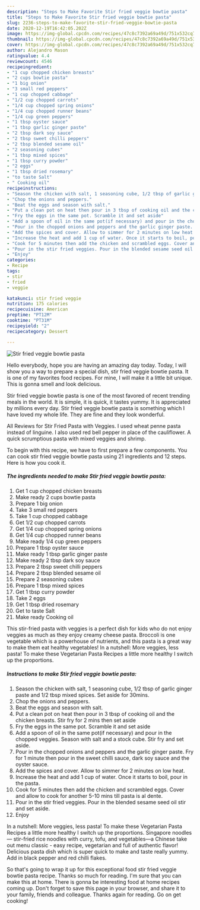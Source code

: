 ```yaml
---
description: "Steps to Make Favorite Stir fried veggie bowtie pasta"
title: "Steps to Make Favorite Stir fried veggie bowtie pasta"
slug: 2236-steps-to-make-favorite-stir-fried-veggie-bowtie-pasta
date: 2020-12-19T16:42:05.202Z
image: https://img-global.cpcdn.com/recipes/47c8c7392a69a49d/751x532cq70/stir-fried-veggie-bowtie-pasta-recipe-main-photo.jpg
thumbnail: https://img-global.cpcdn.com/recipes/47c8c7392a69a49d/751x532cq70/stir-fried-veggie-bowtie-pasta-recipe-main-photo.jpg
cover: https://img-global.cpcdn.com/recipes/47c8c7392a69a49d/751x532cq70/stir-fried-veggie-bowtie-pasta-recipe-main-photo.jpg
author: Alejandro Mason
ratingvalue: 4.4
reviewcount: 4546
recipeingredient:
- "1 cup chopped chicken breasts"
- "2 cups bowtie pasta"
- "1 big onion"
- "3 small red peppers"
- "1 cup chopped cabbage"
- "1/2 cup chopped carrots"
- "1/4 cup chopped spring onions"
- "1/4 cup chopped runner beans"
- "1/4 cup green peppers"
- "1 tbsp oyster sauce"
- "1 tbsp garlic ginger paste"
- "2 tbsp dark soy sauce"
- "2 tbsp sweet chilli peppers"
- "2 tbsp blended sesame oil"
- "2 seasoning cubes"
- "1 tbsp mixed spices"
- "1 tbsp curry powder"
- "2 eggs"
- "1 tbsp dried rosemary"
- "to taste Salt"
- " Cooking oil"
recipeinstructions:
- "Season the chicken with salt, 1 seasoning cube, 1/2 tbsp of garlic ginger paste and 1/2 tbsp mixed spices. Set aside for 30mins."
- "Chop the onions and peppers."
- "Beat the eggs and season with salt."
- "Put a clean pot on heat then pour in 3 tbsp of cooking oil and the chicken breasts. Stir fry for 2 mins then set aside"
- "Fry the eggs in the same pot. Scramble it and set aside"
- "Add a spoon of oil in the same pot(if necessary) and pour in the chopped veggies. Season with salt and a stock cube. Stir fry and set aside."
- "Pour in the chopped onions and peppers and the garlic ginger paste. Fry for 1 minute then pour in the sweet chilli sauce, dark soy sauce and the oyster sauce."
- "Add the spices and cover. Allow to simmer for 2 minutes on low heat."
- "Increase the heat and add 1 cup of water. Once it starts to boil, pour in the pasta."
- "Cook for 5 minutes then add the chicken and scrambled eggs. Cover and allow to cook for another 5-10 mins till pasta is al dente."
- "Pour in the stir fried veggies. Pour in the blended sesame seed oil stir and set aside."
- "Enjoy"
categories:
- Recipe
tags:
- stir
- fried
- veggie

katakunci: stir fried veggie 
nutrition: 175 calories
recipecuisine: American
preptime: "PT12M"
cooktime: "PT31M"
recipeyield: "2"
recipecategory: Dessert

---
```



![Stir fried veggie bowtie pasta](https://img-global.cpcdn.com/recipes/47c8c7392a69a49d/751x532cq70/stir-fried-veggie-bowtie-pasta-recipe-main-photo.jpg)

Hello everybody, hope you are having an amazing day today. Today, I will show you a way to prepare a special dish, stir fried veggie bowtie pasta. It is one of my favorites food recipes. For mine, I will make it a little bit unique. This is gonna smell and look delicious.

Stir fried veggie bowtie pasta is one of the most favored of recent trending meals in the world. It is simple, it is quick, it tastes yummy. It is appreciated by millions every day. Stir fried veggie bowtie pasta is something which I have loved my whole life. They are fine and they look wonderful.

All Reviews for Stir Fried Pasta with Veggies. I used wheat penne pasta instead of linguine. I also used red bell pepper in place of the cauliflower. A quick scrumptious pasta with mixed veggies and shrimp.


To begin with this recipe, we have to first prepare a few components. You can cook stir fried veggie bowtie pasta using 21 ingredients and 12 steps. Here is how you cook it.

<!--inarticleads1-->

##### The ingredients needed to make Stir fried veggie bowtie pasta:

1. Get 1 cup chopped chicken breasts
1. Make ready 2 cups bowtie pasta
1. Prepare 1 big onion
1. Take 3 small red peppers
1. Take 1 cup chopped cabbage
1. Get 1/2 cup chopped carrots
1. Get 1/4 cup chopped spring onions
1. Get 1/4 cup chopped runner beans
1. Make ready 1/4 cup green peppers
1. Prepare 1 tbsp oyster sauce
1. Make ready 1 tbsp garlic ginger paste
1. Make ready 2 tbsp dark soy sauce
1. Prepare 2 tbsp sweet chilli peppers
1. Prepare 2 tbsp blended sesame oil
1. Prepare 2 seasoning cubes
1. Prepare 1 tbsp mixed spices
1. Get 1 tbsp curry powder
1. Take 2 eggs
1. Get 1 tbsp dried rosemary
1. Get to taste Salt
1. Make ready  Cooking oil


This stir-fried pasta with veggies is a perfect dish for kids who do not enjoy veggies as much as they enjoy creamy cheese pasta. Broccoli is one vegetable which is a powerhouse of nutrients, and this pasta is a great way to make them eat healthy vegetables! In a nutshell: More veggies, less pasta! To make these Vegetarian Pasta Recipes a little more healthy I switch up the proportions. 

<!--inarticleads2-->

##### Instructions to make Stir fried veggie bowtie pasta:

1. Season the chicken with salt, 1 seasoning cube, 1/2 tbsp of garlic ginger paste and 1/2 tbsp mixed spices. Set aside for 30mins.
1. Chop the onions and peppers.
1. Beat the eggs and season with salt.
1. Put a clean pot on heat then pour in 3 tbsp of cooking oil and the chicken breasts. Stir fry for 2 mins then set aside
1. Fry the eggs in the same pot. Scramble it and set aside
1. Add a spoon of oil in the same pot(if necessary) and pour in the chopped veggies. Season with salt and a stock cube. Stir fry and set aside.
1. Pour in the chopped onions and peppers and the garlic ginger paste. Fry for 1 minute then pour in the sweet chilli sauce, dark soy sauce and the oyster sauce.
1. Add the spices and cover. Allow to simmer for 2 minutes on low heat.
1. Increase the heat and add 1 cup of water. Once it starts to boil, pour in the pasta.
1. Cook for 5 minutes then add the chicken and scrambled eggs. Cover and allow to cook for another 5-10 mins till pasta is al dente.
1. Pour in the stir fried veggies. Pour in the blended sesame seed oil stir and set aside.
1. Enjoy


In a nutshell: More veggies, less pasta! To make these Vegetarian Pasta Recipes a little more healthy I switch up the proportions. Singapore noodles— stir-fried rice noodles with curry, tofu, and vegetables—a Chinese take out menu classic - easy recipe, vegetarian and full of authentic flavor! Delicious pasta dish which is super quick to make and taste really yummy. Add in black pepper and red chilli flakes. 

So that's going to wrap it up for this exceptional food stir fried veggie bowtie pasta recipe. Thanks so much for reading. I'm sure that you can make this at home. There is gonna be interesting food at home recipes coming up. Don't forget to save this page in your browser, and share it to your family, friends and colleague. Thanks again for reading. Go on get cooking!
